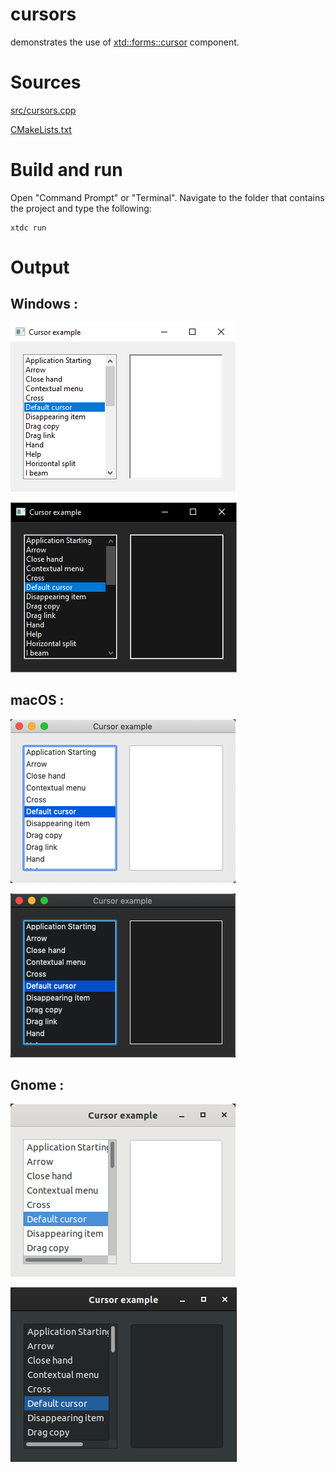 # cursors

demonstrates the use of [xtd::forms::cursor](../../../../src/xtd_forms/include/xtd/forms/cursor.hpp) component.

# Sources

[src/cursors.cpp](src/cursors.cpp)

[CMakeLists.txt](CMakeLists.txt)

# Build and run

Open "Command Prompt" or "Terminal". Navigate to the folder that contains the project and type the following:

```shell
xtdc run
```

# Output

## Windows :

![Screenshot](../../../../docs/pictures/examples/cursors_w.png)

![Screenshot](../../../../docs/pictures/examples/cursors_wd.png)

## macOS :

![Screenshot](../../../../docs/pictures/examples/cursors_m.png)

![Screenshot](../../../../docs/pictures/examples/cursors_md.png)

## Gnome :

![Screenshot](../../../../docs/pictures/examples/cursors_g.png)

![Screenshot](../../../../docs/pictures/examples/cursors_gd.png)
